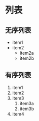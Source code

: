 # 列表
## 无序列表
* item1
* item2
    * item2a
    * item2b
## 有序列表
1.  item1
1.  item2
1.  item3
    1.  item3a
    1.  item3b
1.  item4

